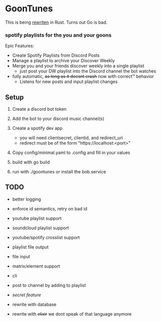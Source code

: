 # GoonTunes
This is being [rewriten](https://github.com/blueforesticarus/goontunes2) in Rust.
Turns out Go is bad.

### spotify playlists for the you and your goons

Epic Features:
- Create Spotify Playlists from Discord Posts
- Manage a playlist to archive your Discover Weekly
- Merge you and your friends discover weekly into a single playlist
    - just post your DW playlist into the Discord channel the bot watches
- fully automatic, ~~as long as it doesnt crash~~ now with correct™ behavior
    - Listens for new posts and input playlist changes

## Setup
1. Create a discord bot token
2. Add the bot to your discord music channel(s)
3. Create a spotify dev app 
    - you will need clientsecret, clientid, and redirect_uri
    - redirect must be of the form "https://localhost:\<port\>"
3. Copy config/minimal.yaml to .config and fill in your values

4. build with go build
5. run with ./goontunes or install the bob.service 

## TODO
- better logging
- enforce id semantics, retry on bad id
- youtube playlist support
- soundcloud playlist support
- youtube/spotify crosslist support
- playlist file output
- file input
- matrix/element support
- cli
- post to channel by adding to playlist
- *secret feature*

- rewrite with database
- rewrite with ~~elixir~~ we dont speak of that language anymore

